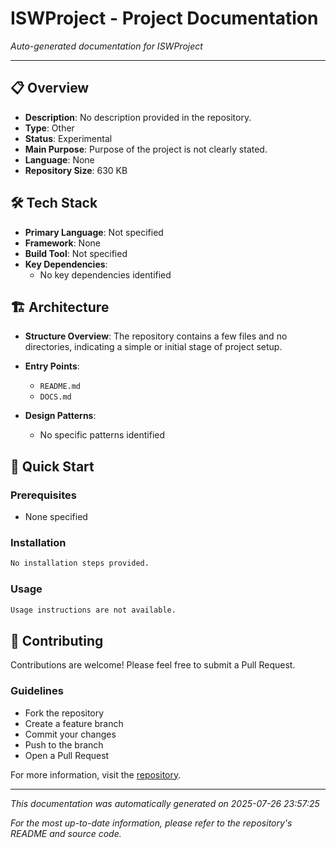 # ISWProject - Project Documentation

*Auto-generated documentation for ISWProject*

---

## 📋 Overview

- **Description**: No description provided in the repository.
- **Type**: Other
- **Status**: Experimental
- **Main Purpose**: Purpose of the project is not clearly stated.
- **Language**: None
- **Repository Size**: 630 KB

## 🛠 Tech Stack

- **Primary Language**: Not specified
- **Framework**: None
- **Build Tool**: Not specified
- **Key Dependencies**:
  - No key dependencies identified

## 🏗 Architecture

- **Structure Overview**: The repository contains a few files and no directories, indicating a simple or initial stage of project setup.

- **Entry Points**:
  - `README.md`
  - `DOCS.md`

- **Design Patterns**:
  - No specific patterns identified

## 🚀 Quick Start

### Prerequisites
- None specified

### Installation
```bash
No installation steps provided.
```

### Usage
```bash
Usage instructions are not available.
```

## 🤝 Contributing

Contributions are welcome! Please feel free to submit a Pull Request.

### Guidelines
- Fork the repository
- Create a feature branch
- Commit your changes
- Push to the branch
- Open a Pull Request

For more information, visit the [repository](https://github.com/Cannass/ISWProject).

---

*This documentation was automatically generated on 2025-07-26 23:57:25*

*For the most up-to-date information, please refer to the repository's README and source code.*